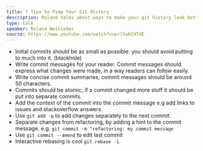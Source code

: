 ```yaml
---
title: 7 Tips to Pimp Your Git History
description: Roland talks about ways to make your git history look better.
type: talk
speaker: Roland Weisleder
source: https://www.youtube.com/watch?v=prlYwbCHTdE
---
```

- Initial commits should be as small as possible. you should avoid putting to much into it. (blackhole)
- Write commit messages for your reader. Commit messages should express what changes were made, in a way readers can follow easily.
- Write concise commit summaries, commit messages should be around 50 characters.
- Commits should be atomic, if a commit changed more stuff it should be put into separate commits.
- Add the context of the commit into the commit message e.g add links to issues and stackoverflow answers.
- Use `git add -p` to add changes separately to the next commit.
- Separate changes from refactoring, by adding a hint to the commit message. e.g. `git commit -m "refactoring: my commit message`
- Use `git commit --amend` to edit last commit
- Interactive rebasing is cool `git rebase -i`.
